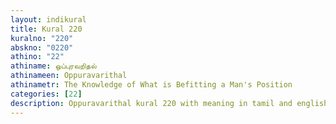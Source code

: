 ```yaml
---
layout: indikural
title: Kural 220
kuralno: "220"
abskno: "0220"
athino: "22"
athiname: ஒப்புரவறிதல்
athinameen: Oppuravarithal
athinametr: The Knowledge of What is Befitting a Man's Position
categories: [22]
description: Oppuravarithal kural 220 with meaning in tamil and english 
---
```


